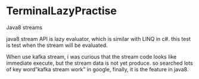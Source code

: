 # TerminalLazyPractise
Java8 streams

java8 stream API is lazy evaluator, which is similar with LINQ in c#.
this test is test when the stream will be evaluated.

When use kafka stream, i was curious that the stream code looks like
immediate execute, but the stream data is not yet  produce. so searched
lots of key word”kafka stream work” in google, finally, it is the
feature in java8.
